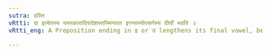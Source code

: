 ```yaml
---
sutra: दस्ति
vRtti: दा इत्येतस्य यस्तकारादिरादेशस्तस्मिन्परत इगन्तस्योपसर्गस्य दीर्घो भवति ॥
vRtti_eng: A Preposition ending in इ or उ lengthens its final vowel, before the verb दा, when the latter is changed to त ॥

---
```

